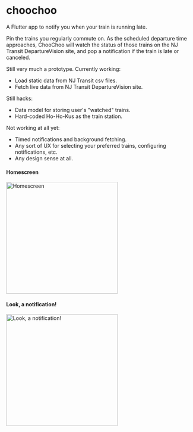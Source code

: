 # choochoo

A Flutter app to notify you when your train is running late.

Pin the trains you regularly commute on. As the scheduled departure time approaches,
ChooChoo will watch the status of those trains on the NJ Transit DepartureVision site,
and pop a notification if the train is late or canceled.

Still very much a prototype. Currently working:

* Load static data from NJ Transit csv files.
* Fetch live data from NJ Transit DepartureVision site.

Still hacks:

* Data model for storing user's "watched" trains.
* Hard-coded Ho-Ho-Kus as the train station.

Not working at all yet:

* Timed notifications and background fetching.
* Any sort of UX for selecting your preferred trains, configuring notifications, etc.
* Any design sense at all.

#### Homescreen
<img src="https://i.imgur.com/FzEH1Sv.png" width="300px" alt="Homescreen"/>

#### Look, a notification!
<img src="https://i.imgur.com/6EZNCcp.png" width="300px" alt="Look, a notification!"/>
